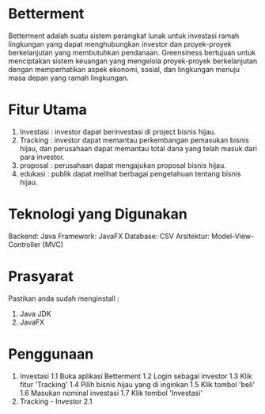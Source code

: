 # Betterment
Betterment adalah suatu sistem perangkat lunak untuk investasi ramah lingkungan yang dapat menghubungkan investor dan proyek-proyek berkelanjutan yang membutuhkan pendanaan. Greensiness bertujuan untuk menciptakan sistem keuangan yang mengelola proyek-proyek berkelanjutan dengan memperhatikan aspek ekonomi, sosial, dan lingkungan menuju masa depan yang ramah lingkungan.
# Fitur Utama
1. Investasi : investor dapat berinvestasi di project bisnis hijau.
2. Tracking : investor dapat memantau perkembangan pemasukan bisnis hijau, dan perusahaan dapat memantau total dana yang telah masuk dari para investor.
3. proposal : perusahaan dapat mengajukan proposal bisnis hijau.
4. edukasi : publik dapat melihat berbagai pengetahuan tentang bisnis hijau.
# Teknologi yang Digunakan
Backend: Java
Framework: JavaFX
Database: CSV
Arsitektur: Model-View-Controller (MVC)
# Prasyarat
Pastikan anda sudah menginstall :
1. Java JDK
2. JavaFX
# Penggunaan
1. Investasi
   1.1 Buka aplikasi Betterment
   1.2 Login sebagai investor
   1.3 Klik fitur 'Tracking'
   1.4 Pilih bisnis hijau yang di inginkan
   1.5 Klik tombol 'beli'
   1.6 Masukan nominal investasi
   1.7 Klik tombol 'Investasi'
2. Tracking - Investor
   2.1  
   

